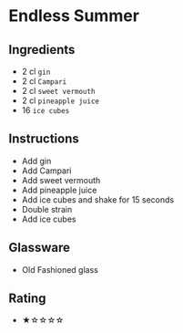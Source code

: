 # Endless Summer

## Ingredients
- 2 cl `gin`
- 2 cl `Campari`
- 2 cl `sweet vermouth`
- 2 cl `pineapple juice`
- 16 `ice cubes`

## Instructions
- Add gin
- Add Campari
- Add sweet vermouth
- Add pineapple juice
- Add ice cubes and shake for 15 seconds
- Double strain
- Add ice cubes

## Glassware
- Old Fashioned glass

## Rating
- ★☆☆☆☆